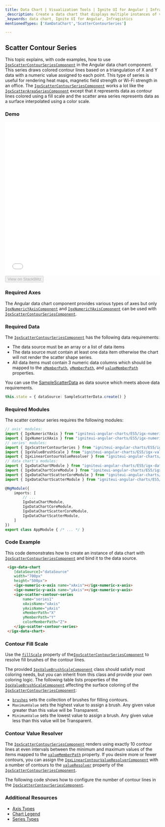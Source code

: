 ```yaml
---
title: Data Chart | Visualization Tools | Ignite UI for Angular | Infragistics | Scatter Contour
_description: Create a data chart that displays multiple instances of visual elements in the same plot area in order to create composite chart views.
_keywords: data chart, Ignite UI for Angular, Infragistics
mentionedTypes: ['XamDataChart','ScatterContourSeries']

---
```


## Scatter Contour Series

This topic explains, with code examples, how to use  [`IgxScatterContourSeriesComponent`](/products/ignite-ui-angular/api/docs/typescript/latest/classes/igxscattercontourseriescomponent.html) in the Angular data chart component. This series
draws colored contour lines based on a triangulation of X and Y data with a numeric value assigned to each point. This type of series is useful for rendering heat maps, magnetic field strength or Wi-Fi strength in an office. The [`IgxScatterContourSeriesComponent`](/products/ignite-ui-angular/api/docs/typescript/latest/classes/igxscattercontourseriescomponent.html) works a lot like the [`IgxScatterAreaSeriesComponent`](/products/ignite-ui-angular/api/docs/typescript/latest/classes/igxscatterareaseriescomponent.html) except that it represents data as contour lines colored using a fill scale and the scatter area series represents data as a surface interpolated using a color scale.

### Demo

<div class="sample-container loading" style="height: 500px">
    <iframe id="data-chart-type-contour-series-iframe" src='{environment:demosBaseUrl}/charts/data-chart-type-contour-series' width="100%" height="100%" seamless frameBorder="0" onload="onXPlatSampleIframeContentLoaded(this);"></iframe>
</div>
<div>
    <button data-localize="stackblitz" disabled class="stackblitz-btn" data-iframe-id="data-chart-type-contour-series-iframe" data-demos-base-url="{environment:demosBaseUrl}">View on StackBlitz
    </button>
</div>

<div class="divider--half"></div>

### Required Axes

The Angular data chart component provides various types of axes but only [`IgxNumericYAxisComponent`](/products/ignite-ui-angular/api/docs/typescript/latest/classes/igxnumericyaxiscomponent.html) and [`IgxNumericYAxisComponent`](/products/ignite-ui-angular/api/docs/typescript/latest/classes/igxnumericyaxiscomponent.html) can be used with [`IgxScatterContourSeriesComponent`](/products/ignite-ui-angular/api/docs/typescript/latest/classes/igxscattercontourseriescomponent.html).

### Required Data

The [`IgxScatterContourSeriesComponent`](/products/ignite-ui-angular/api/docs/typescript/latest/classes/igxscattercontourseriescomponent.html) has the following data requirements:

-   The data source must be an array or a list of data items
-   The data source must contain at least one data item otherwise the chart will not render the scatter shape series.
-   All data items must contain 3 numeric data columns which should be mapped to the [`xMemberPath`](/products/ignite-ui-angular/api/docs/typescript/latest/classes/igxscattertriangulationseriescomponent.html#xmemberpath), [`yMemberPath`](/products/ignite-ui-angular/api/docs/typescript/latest/classes/igxscattertriangulationseriescomponent.html#ymemberpath), and [`valueMemberPath`](/products/ignite-ui-angular/api/docs/typescript/latest/classes/igxscattercontourseriescomponent.html#valuememberpath) properties.

You can use the [SampleScatterData](datachart_data_sources_scatter.md) as data source which meets above data requirements.

```ts
this.state = { dataSource: SampleScatterData.create() }
```

### Required Modules

The scatter contour series requires the following modules:

```ts
// axis' modules:
import { IgxNumericYAxis } from "igniteui-angular-charts/ES5/igx-numeric-y-axis";
import { IgxNumericXAxis } from "igniteui-angular-charts/ES5/igx-numeric-x-axis";
// series' modules:
import { IgxScatterContourSeries } from "igniteui-angular-charts/ES5/igx-scatter-contour-series";
import { IgxValueBrushScale } from "igniteui-angular-charts/ES5/igx-value-brush-scale";
import { IgxLinearContourValueResolver } from "igniteui-angular-charts/ES5/igx-linear-contour-value-resolver";
// data chart's modules:
import { IgxDataChartModule } from "igniteui-angular-charts/ES5/igx-data-chart-module";
import { IgxDataChartCoreModule } from "igniteui-angular-charts/ES5/igx-data-chart-core-module";
import { IgxDataChartScatterCoreModule } from "igniteui-angular-charts/ES5/igx-data-chart-scatter-core-module";
import { IgxDataChartScatterModule } from "igniteui-angular-charts/ES5/igx-data-chart-scatter-module";

@NgModule({
    imports: [
        // ...
        IgxDataChartModule,
        IgxDataChartCoreModule,
        IgxDataChartScatterCoreModule,
        IgxDataChartScatterModule,
    ]
})
export class AppModule { /* ... */ }
```

### Code Example

This code demonstrates how to create an instance of data chart with  [`IgxScatterContourSeriesComponent`](/products/ignite-ui-angular/api/docs/typescript/latest/classes/igxscattercontourseriescomponent.html) and bind it to the data source.

```html
 <igx-data-chart
    [dataSource]="dataSource"
    width="700px"
    height="500px">
    <igx-numeric-x-axis name="xAxis"></igx-numeric-x-axis>
    <igx-numeric-y-axis name="yAxis"></igx-numeric-y-axis>
    <igx-scatter-contour-series
        name="series1"
        xAxisName="xAxis"
        yAxisName="yAxis"
        xMemberPath="X"
        yMemberPath="Y"
        colorMemberPath="Z">
    </igx-scatter-contour-series>
 </igx-data-chart>
```

### Contour Fill Scale

Use the [`fillScale`](/products/ignite-ui-angular/api/docs/typescript/latest/classes/igxscattercontourseriescomponent.html#fillscale) property of the[`IgxScatterContourSeriesComponent`](/products/ignite-ui-angular/api/docs/typescript/latest/classes/igxscattercontourseriescomponent.html) to resolve fill brushes of the contour lines.

The provided [`IgxValueBrushScaleComponent`](/products/ignite-ui-angular/api/docs/typescript/latest/classes/igxvaluebrushscalecomponent.html) class should satisfy most coloring needs, but you can inherit from this class and provide your own coloring logic. The following table lists properties of the [`IgxValueBrushScaleComponent`](/products/ignite-ui-angular/api/docs/typescript/latest/classes/igxvaluebrushscalecomponent.html) affecting the surface coloring of the [`IgxScatterContourSeriesComponent`](/products/ignite-ui-angular/api/docs/typescript/latest/classes/igxscattercontourseriescomponent.html):

-   [`brushes`](/products/ignite-ui-angular/api/docs/typescript/latest/classes/igxdatachartcomponent.html#brushes) sets the collection of brushes for filling contours.
-   `MaximumValue` sets the highest value to assign a brush. Any given value greater than this value will be Transparent.
-   `MinimumValue` sets the lowest value to assign a brush. Any given value less than this value will be Transparent.

### Contour Value Resolver

The [`IgxScatterContourSeriesComponent`](/products/ignite-ui-angular/api/docs/typescript/latest/classes/igxscattercontourseriescomponent.html) renders using exactly 10 contour lines at even intervals between the minimum and maximum values of the items mapped to the [`valueMemberPath`](/products/ignite-ui-angular/api/docs/typescript/latest/classes/igxscattercontourseriescomponent.html#valuememberpath) property. If you desire more or fewer contours, you can assign the [`IgxLinearContourValueResolverComponent`](/products/ignite-ui-angular/api/docs/typescript/latest/classes/igxlinearcontourvalueresolvercomponent.html) with a number of contours to the [`valueResolver`](/products/ignite-ui-angular/api/docs/typescript/latest/classes/igxscattercontourseriescomponent.html#valueresolver) property of the [`IgxScatterContourSeriesComponent`](/products/ignite-ui-angular/api/docs/typescript/latest/classes/igxscattercontourseriescomponent.html).

The following code shows how to configure the number of contour lines in the [`IgxScatterContourSeriesComponent`](/products/ignite-ui-angular/api/docs/typescript/latest/classes/igxscattercontourseriescomponent.html).

### Additional Resources

-   [Axis Types](datachart_axis_types.md)
-   [Chart Legend](datachart_chart_legends.md)
-   [Series Types](datachart_series_types.md)
